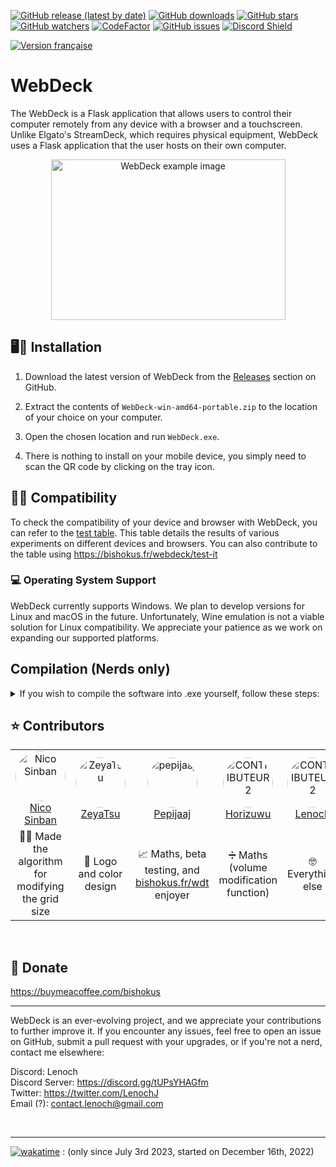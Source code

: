 [![GitHub release (latest by date)](https://img.shields.io/github/v/release/LeLenoch/WebDeck.svg)](https://github.com/LeLenoch/WebDeck/releases)
[![GitHub downloads](https://img.shields.io/github/downloads/LeLenoch/WebDeck/total.svg)](https://github.com/LeLenoch/WebDeck/releases)
[![GitHub stars](https://img.shields.io/github/stars/LeLenoch/WebDeck.svg)](https://github.com/LeLenoch/WebDeck/stargazers)
[![GitHub watchers](https://img.shields.io/github/watchers/LeLenoch/WebDeck.svg)](https://github.com/LeLenoch/WebDeck/watchers)
[![CodeFactor](https://www.codefactor.io/repository/github/LeLenoch/WebDeck/badge)](https://www.codefactor.io/repository/github/LeLenoch/WebDeck)
[![GitHub issues](https://img.shields.io/github/issues/LeLenoch/WebDeck.svg)](https://github.com/LeLenoch/WebDeck/issues)
<a href="https://discord.gg/tUPsYHAGfm">
  <img src="https://discordapp.com/api/guilds/391919052563546112/widget.png?style=shield" alt="Discord Shield">
</a>


[![Version française](https://img.shields.io/badge/Lire%20en-Fran%C3%A7ais-blue?style=for-the-badge&logo=appveyor)](https://github.com/LeLenoch/WebDeck/blob/master/README-fr.md)

# WebDeck

The WebDeck is a Flask application that allows users to control their computer remotely from any device with a browser and a touchscreen. Unlike Elgato's StreamDeck, which requires physical equipment, WebDeck uses a Flask application that the user hosts on their own computer.

<div align="center">
  <img src="https://media.discordapp.net/attachments/939294227152662589/1144740939873669221/example.png" alt="WebDeck example image" width="375" height="257">
</div>

## 🖥️🚀 Installation

1. Download the latest version of WebDeck from the [Releases](https://github.com/LeLenoch/WebDeck/releases) section on GitHub.

2. Extract the contents of `WebDeck-win-amd64-portable.zip` to the location of your choice on your computer.

3. Open the chosen location and run  `WebDeck.exe`.

4. There is nothing to install on your mobile device, you simply need to scan the QR code by clicking on the tray icon.

## 📱❔ Compatibility

To check the compatibility of your device and browser with WebDeck, you can refer to the  [test table](https://docs.google.com/spreadsheets/d/1tyfyFJzIdrOl0-Y6wBXaq9EXqViVVCEJu4zQ2-VMGgM/edit#gid=0). This table details the results of various experiments on different devices and browsers. You can also contribute to the table using https://bishokus.fr/webdeck/test-it

### 💻 Operating System Support

WebDeck currently supports Windows. We plan to develop versions for Linux and macOS in the future. Unfortunately, Wine emulation is not a viable solution for Linux compatibility. We appreciate your patience as we work on expanding our supported platforms.

## Compilation (Nerds only)

<details>
  <summary>If you wish to compile the software into .exe yourself, follow these steps:</summary>

1. Download the source code and extract it.
2. Open a terminal in the source code folder.
3. Create a virtual environment:\
`python -m venv webdeck`\
`webdeck\Scripts\activate.bat`
4. Install the dependencies:\
`pip install -r requirements.txt`
5. Start the compilation:\
`python setup.py build`
6. (Optional) If you want to sign the executables with signtool, follow the instructions provided in this link: https://stackoverflow.com/a/52963704/17100464.
7. `signtool sign /a /fd SHA256 /tr http://timestamp.digicert.com /td SHA256 WebDeck.exe`
8. `signtool sign /a /fd SHA256 /tr http://timestamp.digicert.com /td SHA256 WD_main.exe`
9. `signtool sign /a /fd SHA256 /tr http://timestamp.digicert.com /td SHA256 WD_updater.exe`

</details>

## ⭐ Contributors


<table align="center">
  <tr>
    <td align="center">
      <a href="https://twitter.com/Nico_Sinban">
        <img src="https://cdn.discordapp.com/avatars/260325467406598144/a_13aa90e91c3dd999c74c02a2bbbf1922.png" alt="Nico Sinban" width="80px" height="80px" style="border-radius: 50%;">
        <br>
        Nico Sinban
      </a>
    </td>
    <td align="center">
      <a href="https://twitter.com/ZeyaTsu">
        <img src="https://pbs.twimg.com/profile_images/1571127084449136641/NKWj3-CK_400x400.jpg" alt="ZeyaTsu" width="80px" height="80px" style="border-radius: 50%;">
        <br>
        ZeyaTsu
      </a>
    </td>
    <td align="center">
      <a href="https://twitter.com/pepijaaj">
        <img src="https://pbs.twimg.com/profile_images/1623676018136342530/A3-lR6fP_400x400.jpg" alt="pepijaaj" width="80px" height="80px" style="border-radius: 50%;">
        <br>
        Pepijaaj
      </a>
    </td>
    <td align="center">
      <a href="https://twitter.com/HLeheurteur">
        <img src="https://images-ext-2.discordapp.net/external/Zpj31ZXa_MQ_UQzJleHXayFMXljDQzGknDVE63-4Ow4/%3Fsize%3D4096/https/cdn.discordapp.com/avatars/513036764286550039/135b087469229643d6f409885824c033.png" alt="CONTRIBUTEUR2" width="80px" height="80px" style="border-radius: 50%;">
        <br>
        Horizuwu
      </a>
    </td>
    <td align="center">
      <a href="https://twitter.com/LenochJ">
        <img src="https://cdn.discordapp.com/avatars/390265556357611521/205d253b7e742b8f70174fdac8ca701d.png" alt="CONTRIBUTEUR2" width="80px" height="80px" style="border-radius: 50%;">
        <br>
        Lenoch
      </a>
    </td>
    <!-- Ajoutez plus de contributeurs de la même manière -->
  </tr>
  <tr>
    <td align="center">
      👨‍💻 Made the algorithm for modifying the grid size
    </td>
    <td align="center">
      🎨 Logo and color design
    </td>
    <td align="center">
      📈 Maths, beta testing, and <a href="https://bishokus.fr/wdt">bishokus.fr/wdt</a> enjoyer
    </td>
    <td align="center">
      ➗ Maths (volume modification function)
    </td>
    <td align="center">
      🤓 Everything else
    </td>
  </tr>
</table>
<br>


## 🙏 Donate
https://buymeacoffee.com/bishokus

---

WebDeck is an ever-evolving project, and we appreciate your contributions to further improve it. If you encounter any issues, feel free to open an issue on GitHub, submit a pull request with your upgrades, or if you're not a nerd, contact me elsewhere:

Discord: Lenoch\
Discord Server: https://discord.gg/tUPsYHAGfm \
Twitter: https://twitter.com/LenochJ \
Email (?): contact.lenoch@gmail.com

<br>

---

[![wakatime](https://wakatime.com/badge/user/0929cfd2-6330-4ccd-b5d6-859515b66a10/project/4bcf5971-919c-48a5-9f8c-2f1a06046591.svg)](https://wakatime.com/badge/user/0929cfd2-6330-4ccd-b5d6-859515b66a10/project/4bcf5971-919c-48a5-9f8c-2f1a06046591) : (only since July 3rd 2023, started on December 16th, 2022)
